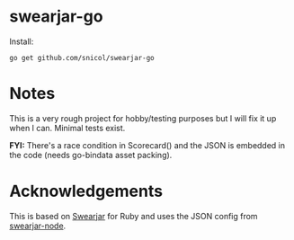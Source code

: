 # swearjar-go

Install:

    go get github.com/snicol/swearjar-go

# Notes 

This is a very rough project for hobby/testing purposes but I will fix it up when I can. Minimal tests exist.

**FYI:** There's a race condition in Scorecard() and the JSON is embedded in the code (needs go-bindata asset packing). 

# Acknowledgements

This is based on [Swearjar](github.com/joshbuddy/swearjar) for Ruby and uses the JSON config from
 [swearjar-node](https://github.com/raymondjavaxx/swearjar-node).